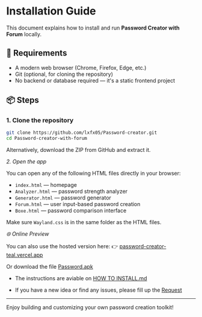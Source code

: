 
# Installation Guide

This document explains how to install and run **Password Creator with Forum** locally.

## 🧰 Requirements

- A modern web browser (Chrome, Firefox, Edge, etc.)
- Git (optional, for cloning the repository)
- No backend or database required — it's a static frontend project

## 📦 Steps

### 1. Clone the repository

```bash
git clone https://github.com/lxfx05/Password-creator.git
cd Password-creator-with-forum
```

Alternatively, download the ZIP from GitHub and extract it.

*2. Open the app*

You can open any of the following HTML files directly in your browser:

- `index.html` — homepage
- `Analyzer.html` — password strength analyzer
- `Generator.html` — password generator
- `Forum.html` — user input-based password creation
- `Boxe.html` — password comparison interface

Make sure `Wayland.css` is in the same folder as the HTML files.

*🌐 Online Preview*

You can also use the hosted version here:
👉 [password-creator-teal.vercel.app](https://password-seven-pink.vercel.app/)

Or download the file [Password.apk](https://github.com/lxfx05/Password/releases/download/App/Password.apk)
- The instructions are aviable on [HOW TO INSTALL.md](https://github.com/lxfx05/Password/blob/main/HOW%20TO%20INSTALL.md)

- If you have a new idea or find any issues, please fill up the [Request](https://github.com/lxfx05/Password/issues)

---

Enjoy building and customizing your own password creation toolkit!
